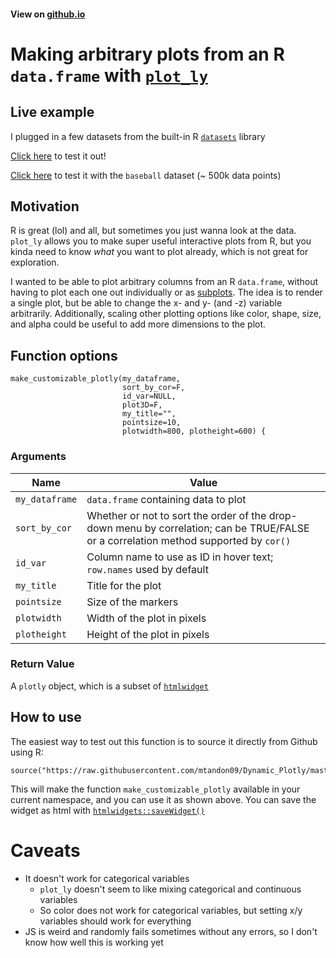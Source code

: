 #### View on [github.io](https://mtandon09.github.io/Dynamic_Plotly/)
# Making arbitrary plots from an R `data.frame` with [`plot_ly`](https://plotly.com/r/)

## Live example
I plugged in a few datasets from the built-in R [`datasets`](https://stat.ethz.ch/R-manual/R-devel/library/datasets/html/00Index.html) library

[Click here](small_dataset.html) to test it out!

[Click here](large_dataset.html) to test it with the `baseball` dataset (~ 500k data points)

## Motivation
R is great (lol) and all, but sometimes you just wanna look at the data.  `plot_ly` allows you to make super useful interactive plots from R, but you kinda need to know *what* you want to plot already, which is not great for exploration.

I wanted to be able to plot arbitrary columns from an R `data.frame`, without having to plot each one out individually or as [subplots](https://plotly.com/r/subplots/).  The idea is to render a single plot, but be able to change the x- and y- (and -z) variable arbitrarily.  Additionally, scaling other plotting options like color, shape, size, and alpha could be useful to add more dimensions to the plot.

## Function options
```
make_customizable_plotly(my_dataframe,      
                         sort_by_cor=F,     
                         id_var=NULL,       
                         plot3D=F,
                         my_title="",
                         pointsize=10,
                         plotwidth=800, plotheight=600) {
```
### Arguments

Name | Value
-------- | -----
`my_dataframe` | `data.frame` containing data to plot
`sort_by_cor` | Whether or not to sort the order of the drop-down menu by correlation; can be TRUE/FALSE or a correlation method supported by `cor()`
`id_var` | Column name to use as ID in hover text; `row.names` used by default
`my_title` | Title for the plot
`pointsize` | Size of the markers
`plotwidth` | Width of the plot in pixels
`plotheight` | Height of the plot in pixels

### Return Value
A `plotly` object, which is a subset of [`htmlwidget`](https://www.htmlwidgets.org/)

## How to use
The easiest way to test out this function is to source it directly from Github using R:
```
source("https://raw.githubusercontent.com/mtandon09/Dynamic_Plotly/master/make_cutomizable_plotly.R")
```

This will make the function `make_customizable_plotly` available in your current namespace, and you can use it as shown above. You can save the widget as html with [`htmlwidgets::saveWidget()`](https://rdrr.io/cran/htmlwidgets/man/saveWidget.html)


# Caveats
- It doesn't work for categorical variables
  - `plot_ly` doesn't seem to like mixing categorical and continuous variables
  - So color does not work for categorical variables, but setting x/y variables should work for everything
- JS is weird and randomly fails sometimes without any errors, so I don't know how well this is working yet



